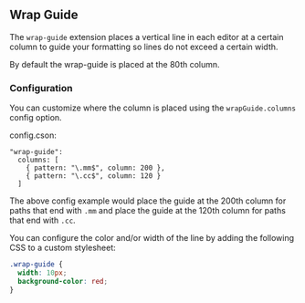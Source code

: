 ## Wrap Guide

The `wrap-guide` extension places a vertical line in each editor at a certain
column to guide your formatting so lines do not exceed a certain width.

By default the wrap-guide is placed at the 80th column.

### Configuration

You can customize where the column is placed using the `wrapGuide.columns`
config option.

config.cson:
```coffee-cript
"wrap-guide":
  columns: [
    { pattern: "\.mm$", column: 200 },
    { pattern: "\.cc$", column: 120 }
  ]
```

The above config example would place the guide at the 200th column for paths
that end with `.mm` and place the guide at the 120th column for paths that end
with `.cc`.

You can configure the color and/or width of the line by adding the following
CSS to a custom stylesheet:

```css
.wrap-guide {
  width: 10px;
  background-color: red;
}
```
